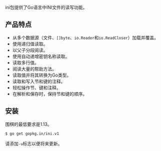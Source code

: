 ini包提供了Go语言中INI文件的读写功能。

## 产品特点

- 从多个数据源（文件、`[]byte`、`io.Reader`和`io.ReadCloser`）加载并覆盖。
- 使用递归值读取。
- 以父子分段阅读。
- 使用自动递增密钥名称读取。
- 读取多行值。
- 阅读大量的帮助方法。
- 读取值并将其转换为Go类型。
- 读取和写入节和键的注释。
- 轻松操作节、键和注释。
- 在解析和保存时，保持节和键的顺序。

## 安装

围棋的最低要求是1.13。

```
$ go get gopkg.in/ini.v1
```

请添加`-u`标志以便将来更新。